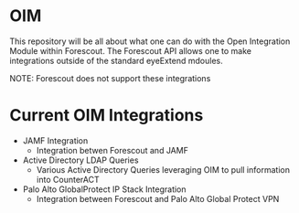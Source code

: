 # OIM
This repository will be all about what one can do with the Open Integration Module within Forescout. The Forescout API allows one to make integrations outside of the standard eyeExtend mdoules. 

NOTE: Forescout does not support these integrations

# Current OIM Integrations
- JAMF Integration
    - Integration betwen Forescout and JAMF
- Active Directory LDAP Queries
    - Various Active Directory Queries leveraging OIM to pull information into CounterACT
- Palo Alto GlobalProtect IP Stack Integration
    - Integration between Forescout and Palo Alto Global Protect VPN